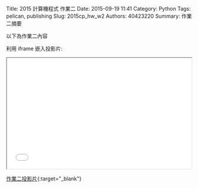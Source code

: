 Title: 2015 計算機程式 作業二
Date: 2015-09-19 11:41
Category: Python
Tags: pelican, publishing
Slug: 2015cp_hw_w2
Authors: 40423220 
Summary: 作業二摘要

以下為作業二內容

利用 iframe 嵌入投影片:

<iframe src="40423220_cp_w2_p.html" width="500" height="300"></iframe>

[作業二投影片](40423220_cp_w2_p.html){:target="_blank"}




